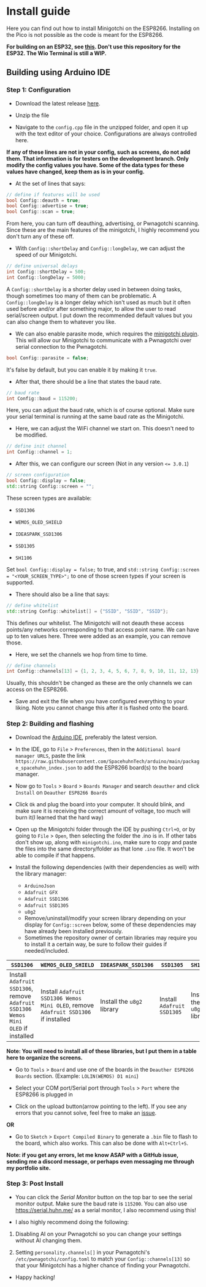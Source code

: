 # Install guide

Here you can find out how to install Minigotchi on the ESP8266. Installing on the Pico is not possible as the code is meant for the ESP8266.

**For building on an ESP32, see [this](https://github.com/Pwnagotchi-Unofficial/minigotchi-ESP32/blob/development/INSTALL.md). Don't use this repository for the ESP32. The Wio Terminal is still a WIP.**

## Building using Arduino IDE

### Step 1: Configuration

- Download the latest release [here](https://github.com/Pwnagotchi-Unofficial/minigotchi/releases).

- Unzip the file

- Navigate to the `config.cpp` file in the unzipped folder, and open it up with the text editor of your choice. Configurations are always controlled here.

**If any of these lines are not in your config, such as screens, do not add them. That information is for testers on the development branch. Only modify the config values you have. Some of the data types for these values have changed, keep them as is in your config.**

- At the set of lines that says:

```cpp
// define if features will be used
bool Config::deauth = true;
bool Config::advertise = true;
bool Config::scan = true;
```

From here, you can turn off deauthing, advertising, or Pwnagotchi scanning. Since these are the main features of the minigotchi, I highly recommend you don't turn any of these off.

- With `Config::shortDelay` and `Config::longDelay`, we can adjust the speed of our Minigotchi.

```cpp
// define universal delays
int Config::shortDelay = 500;
int Config::longDelay = 5000;
```

A `Config::shortDelay` is a shorter delay used in between doing tasks, though sometimes too many of them can be problematic. A `Config::longDelay` is a longer delay which isn't used as much but it often used before and/or after something major, to allow the user to read serial/screen output. I put down the recommended default values but you can also change them to whatever you like.

- We can also enable parasite mode, which requires the [minigotchi plugin](https://github.com/matrix224/pwnagotchi_plugins/tree/main). This will allow our Minigotchi to communicate with a Pwnagotchi over serial connection to the Pwnagotchi.

```cpp
bool Config::parasite = false;
```

It's false by default, but you can enable it by making it `true`.

- After that, there should be a line that states the baud rate.

```cpp
// baud rate
int Config::baud = 115200;
```

Here, you can adjust the baud rate, which is of course optional. Make sure your serial terminal is running at the same baud rate as the Minigotchi.

- Here, we can adjust the WiFi channel we start on. This doesn't need to be modified.

```cpp
// define init channel
int Config::channel = 1;
```

- After this, we can configure our screen (Not in any version `<= 3.0.1`)

```cpp
// screen configuration
bool Config::display = false;
std::string Config::screen = "";
```

These screen types are available:

- `SSD1306`

- `WEMOS_OLED_SHIELD`

- `IDEASPARK_SSD1306`

- `SSD1305`

- `SH1106`

Set `bool Config::display = false;` to true, and `std::string Config::screen = "<YOUR_SCREEN_TYPE>";` to one of those screen types if your screen is supported.

- There should also be a line that says:

```cpp
// define whitelist
std::string Config::whitelist[] = {"SSID", "SSID", "SSID"};
```

This defines our whitelist. The Minigotchi will not deauth these access points/any networks corresponding to that access point name. We can have up to ten values here. Three were added as an example, you can remove those.

- Here, we set the channels we hop from time to time.

```cpp
// define channels
int Config::channels[13] = {1, 2, 3, 4, 5, 6, 7, 8, 9, 10, 11, 12, 13};
```

Usually, this shouldn't be changed as these are the only channels we can access on the ESP8266.

- Save and exit the file when you have configured everything to your liking. Note you cannot change this after it is flashed onto the board.

### Step 2: Building and flashing

- Download the [Arduino IDE](https://https://www.arduino.cc/en/software), preferably the latest version.

- In the IDE, go to `File` > `Preferences`, then in the `Additional board manager URLS`, paste the link `https://raw.githubusercontent.com/SpacehuhnTech/arduino/main/package_spacehuhn_index.json` to add the ESP8266 board(s) to the board manager.

- Now go to `Tools` > `Board` > `Boards Manager` and search `deauther` and click `Install` on `Deauther ESP8266 Boards`

- Click `Ok` and plug the board into your computer. It should blink, and make sure it is receiving the correct amount of voltage, too much will burn it(I learned that the hard way)

- Open up the Minigotchi folder through the IDE by pushing `Ctrl+O`, or by going to `File` > `Open`, then selecting the folder the .ino is in. If other tabs don't show up, along with `minigotchi.ino`, make sure to copy and paste the files into the same directory/folder as that lone `.ino` file. It won't be able to compile if that happens.

- Install the following dependencies (with their dependencies as well) with the library manager:
  - `ArduinoJson`
  - `Adafruit GFX`
  - `Adafruit SSD1306`
  - `Adafruit SSD1305`
  - `u8g2`
  - Remove/uninstall/modify your screen library depending on your display for `Config::screen` below, some of these dependencies may have already been installed previously.
  - Sometimes the repository owner of certain libraries may require you to install it a certain way, be sure to follow their guides if needed/included.

| `SSD1306`                                                                          | `WEMOS_OLED_SHIELD`                                                                | `IDEASPARK_SSD1306`        | `SSD1305`                  | `SH1106`                   |
| ---------------------------------------------------------------------------------- | ---------------------------------------------------------------------------------- | -------------------------- | -------------------------- | -------------------------- |
| Install `Adafruit SSD1306`, remove `Adafruit SSD1306 Wemos Mini OLED` if installed | Install `Adafruit SSD1306 Wemos Mini OLED`, remove `Adafruit SSD1306` if installed | Install the `u8g2` library | Install `Adafruit SSD1305` | Install the `u8g2` library |

**Note: You will need to install all of these libraries, but I put them in a table here to organize the screens.**

- Go to `Tools` > `Board` and use one of the boards in the `Deauther ESP8266 Boards` section. (Example: `LOLIN(WEMOS) D1 mini`)

- Select your COM port/Serial port through `Tools` > `Port` where the ESP8266 is plugged in

- Click on the upload button(arrow pointing to the left). If you see any errors that you cannot solve, feel free to make an [issue](https://github.com/dj1ch/minigotchi/issues).

**OR**

- Go to `Sketch` > `Export Compiled Binary` to generate a `.bin` file to flash to the board, which also works. This can also be done with `Alt+Ctrl+S`.

**Note: if you get any errors, let me know ASAP with a GitHub issue, sending me a discord message, or perhaps even messaging me through my portfolio site.**

### Step 3: Post Install

- You can click the _Serial Monitor_ button on the top bar to see the serial monitor output. Make sure the baud rate is `115200`. You can also use https://serial.huhn.me/ as a serial monitor, I also recommend using this!

- I also highly recommend doing the following:

1. Disabling AI on your Pwnagotchi so you can change your settings without AI changing them.

2. Setting `personality.channels[]` in your Pwnagotchi's `/etc/pwnagotchi/config.toml` to match your `Config::channels[13]` so that your Minigotchi has a higher chance of finding your Pwnagotchi.

- Happy hacking!

